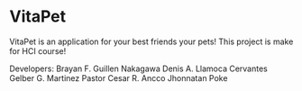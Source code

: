 # VitaPet
 VitaPet is an application for your best friends your pets!
 This project is make for HCI course!
 
 Developers:
 Brayan F. Guillen Nakagawa
 Denis A. Llamoca Cervantes
 Gelber G. Martinez Pastor
 Cesar R. Ancco
 Jhonnatan Poke

